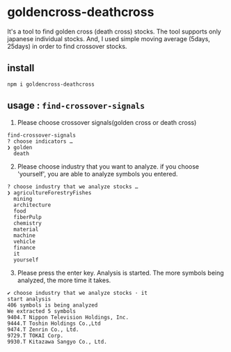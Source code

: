 # goldencross-deathcross
It's a tool to find golden cross (death cross) stocks.
The tool supports only japanese individual stocks.
And, I used simple moving average (5days, 25days) in order to find crossover stocks. 

## install

```
npm i goldencross-deathcross
```

## usage : `find-crossover-signals`
1. Please choose crossover signals(golden cross or death cross)

  ```
  find-crossover-signals
  ? choose indicators … 
  ❯ golden
    death
  ```

2. Please choose industry that you want to analyze.
if you choose 'yourself', you are able to analyze symbols you entered.

```
? choose industry that we analyze stocks … 
❯ agricultureForestryFishes
  mining
  architecture
  food
  fiberPulp
  chemistry
  material
  machine
  vehicle
  finance
  it
  yourself
```

3. Please press the enter key.  Analysis is started.
The more symbols being analyzed, the more time it takes.

```
✔ choose industry that we analyze stocks · it
start analysis
406 symbols is being analyzed
We extracted 5 symbols
9404.T Nippon Television Holdings, Inc.
9444.T Toshin Holdings Co.,Ltd
9474.T Zenrin Co., Ltd.
9729.T TOKAI Corp.
9930.T Kitazawa Sangyo Co., Ltd.
```
